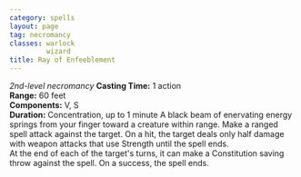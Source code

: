 ```yaml
---
category: spells
layout: page
tag: necromancy
classes: warlock
         wizard
title: Ray of Enfeeblement 
---
```

_2nd-level necromancy_ 
**Casting Time:** 1 action    
**Range:** 60 feet    
**Components:** V, S    
**Duration:** Concentration, up to 1 minute 
A black beam of enervating energy springs from your finger toward a creature within range. Make a ranged spell attack against the target. On a hit, the target deals only half damage with weapon attacks that use Strength until the spell ends.    
At the end of each of the target's turns, it can make a Constitution saving throw against the spell. On a success, the spell ends. 